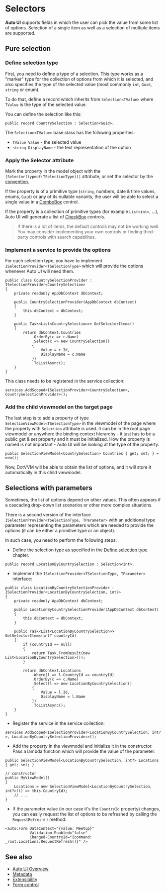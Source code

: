 # Selectors

**Auto UI** supports fields in which the user can pick the value from some list of options. Selection of a single item as well as a selection of multiple items are supported.

## Pure selection

### Define selection type

First, you need to define a type of a selection. This type works as a "marker" type for the collection of options from which it is selected, and also specifies the type of the selected value (most commonly `int`, `Guid`, `string` or enum).

To do that, define a record which inherits from `Selection<TValue>` where `TValue` is the type of the selected value. 

You can define the selection like this:

```CSHARP
public record CountrySelection : Selection<Guid>;
```

The `Selection<TValue>` base class has the following properties:
* `TValue Value` - the selected value
* `string DisplayName` - the text representation of the option

### Apply the Selector attribute

Mark the property in the model object with the `[Selector(typeof(TSelectionType))]` attribute, or set the selector by the [convention](./metadata#convention-based-approach).

If the property is of a primitive type (`string`, numbers, date & time values, enums, `Guid`) or any of its nullable variants, the user will be able to select a single value in a [ComboBox](~/controls/builtin/ComboBox) control.

If the property is a collection of primitive types (for example `List<int>`, ...), Auto UI will generate a list of [CheckBox](~/controls/builtin/CheckBox) controls. 

> If there is a lot of items, the default controls may not be working well. You may consider implementing your own controls or finding third-party controls with search capabilites.

### Implement a service to provide the options

For each selection type, you have to implement `ISelectionProvider<TSelectionType>` which will provide the options whenever Auto UI will need them.

```CSHARP
public class CountrySelectionProvider : ISelectionProvider<CountrySelection>
{
    private readonly AppDbContext dbContext;

    public CountrySelectionProvider(AppDbContext dbContext)
    {
        this.dbContext = dbContext;
    }

    public Task<List<CountrySelection>> GetSelectorItems()
    {
        return dbContext.Countries
            .OrderBy(c => c.Name)
            .Select(c => new CountrySelection()
            {
                Value = c.Id,
                DisplayName = c.Name
            })
            .ToListAsync();
    }
}
```

This class needs to be registered in the service collection:

```CSHARP
services.AddScoped<ISelectionProvider<CountrySelection>, CountrySelectionProvider>();
```

### Add the child viewmodel on the target page

The last step is to add a property of type `SelectionViewModel<TSelectionType>` in the viewmodel of the page where the property with `Selection` attribute is used. It can be in the root page viewmodel or anywhere the binding context hierarchy - it just has to be a public get & set property and it must be initialized. How the property is named is not important - Auto UI will be looking at the type of the property.

```CSHARP
public SelectionViewModel<CountrySelection> Countries { get; set; } = new();
```

Now, DotVVM will be able to obtain the list of options, and it will store it automatically in this child viewmodel.

## Selections with parameters

Sometimes, the list of options depend on other values. This often appears if a cascading drop-down list scenarios or other more complex situations. 

There is a second version of the interface `ISelectionProvider<TSelectionType, TParameter>` with an additional type parameter representing the parameters which are needed to provide the options (it can be either a primitive type or an object).

In such case, you need to perform the following steps:

* Define the selection type as specified in the [Define selection type](#define-selection-type) chapter.

```CSHARP
public record LocationByCountrySelection : Selection<int>;
```

* Implement the `ISelectionProvider<TSelectionType, TParameter>` interface:

```
public class LocationByCountrySelectionProvider : ISelectionProvider<LocationByCountrySelection, int?>
{
    private readonly AppDbContext dbContext;

    public LocationByCountrySelectionProvider(AppDbContext dbContext)
    {
        this.dbContext = dbContext;
    }

    public Task<List<LocationByCountrySelection>> GetSelectorItems(int? countryId)
    {
        if (countryId == null)
        {
            return Task.FromResult(new List<LocationByCountrySelection>());
        }

        return dbContext.Locations
            .Where(l => l.CountryId == countryId)
            .OrderBy(c => c.Name)
            .Select(l => new LocationByCountrySelection()
            {
                Value = l.Id,
                DisplayName = l.Name
            })
            .ToListAsync();
    }
}
```

* Register the service in the service collection:

```CSHARP
services.AddScoped<ISelectionProvider<LocationByCountrySelection, int?>, LocationByCountrySelectionProvider>();
```

* Add the property in the viewmodel and initialize it in the constructor. Pass a lambda function which will provide the value of the parameter:

```CSHARP
public SelectionViewModel<LocationByCountrySelection, int?> Locations { get; set; }

// constructor
public MyViewModel() 
{
    Locations = new SelectionViewModel<LocationByCountrySelection, int?>(() => this.CountryId);
    // ...
}
```

* If the parameter value (in our case it's the `CountryId` property) changes, you can easily request the list of options to be refreshed by calling the `RequestRefresh()` method:

```DOTHTML
<auto:Form DataContext="{value: Meetup}" 
           Validation.Enabled="false"
           Changed-CountryId="{command: _root.Locations.RequestRefresh()}" />
```

## See also

* [Auto UI Overview](./overview)
* [Metadata](./metadata)
* [Extensibility](./extensibility)
* [Form control](~/controls/builtin-autoui/Form)
